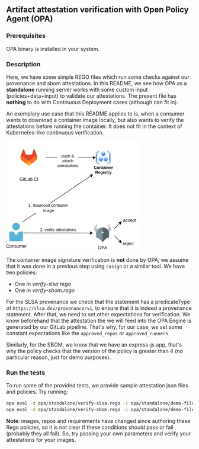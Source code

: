 ## Artifact attestation verification with Open Policy Agent (OPA)

### Prerequisites
OPA binary is installed in your system.

### Description

Here, we have some simple REGO files which run some checks against our provenance and sbom attestations. In this README, we see how OPA as a **standalone** running server works with some custom input (policies+data+input) to validate our attestations. The present file has **nothing** to do with Continuous Deployment cases (although can fit in).

An exemplary use case that this README applies to is, when a consumer wants to download a container image locally, but also wants to verify the attestations before running the container. It does not fit in the context of Kubernetes-like continuous verification. 

![alt-text](../../assets/opa-standalone.jpg)

The container image signature verification is **not** done by OPA, we assume that it was done in a previous step using `cosign` or a similar tool.
We have two policies:
- One in *verify-slsa.rego*
- One in *verify-sbom.rego*

For the SLSA provenance we check that the statement has a predicateType of `https://slsa.dev/provenance/v1`, to ensure that it is indeed a provenance statement. After that, we need to set other expectations for verification. We know beforehand that the attestation the we will feed into the OPA Engine is generated by our GitLab pipeline. That's why, for our case, we set some constant expectations like the `approved_repos` or `approved_runners`.

Similarly, for the SBOM, we know that we have an express-js app, that's why the policy checks that the version of the policy is greater than 4 (no particular reason, just for demo purposes).

### Run the tests

To run some of the provided tests, we provide sample attestation json files and policies. Try running:

```sh
opa eval -d opa/standalone/verify-slsa.rego -i opa/standalone/demo-files/prov-att-gl.json "data"  # should fail because the expectation
opa eval -d opa/standalone/verify-sbom.rego -i opa/standalone/demo-files/sbom-att.json "data"  # should pass because express-js > 4
```

**Note**: images, repos and requirements have changed since authoring these Rego policies, so it is not clear if these conditions should pass or fail (probably they all fail). So, try passing your own parameters and verify your attestations for your images.